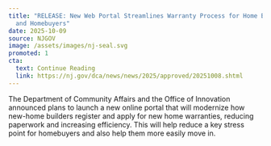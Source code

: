 ```yaml
---
title: "RELEASE: New Web Portal Streamlines Warranty Process for Home Builders
  and Homebuyers"
date: 2025-10-09
source: NJGOV
image: /assets/images/nj-seal.svg
promoted: 1
cta:
  text: Continue Reading
  link: https://nj.gov/dca/news/news/2025/approved/20251008.shtml
---
```

The Department of Community Affairs and the Office of Innovation announced plans to launch a new online portal that will modernize how new-home builders register and apply for new home warranties, reducing paperwork and increasing efficiency. This will help reduce a key stress point for homebuyers and also help them more easily move in.
